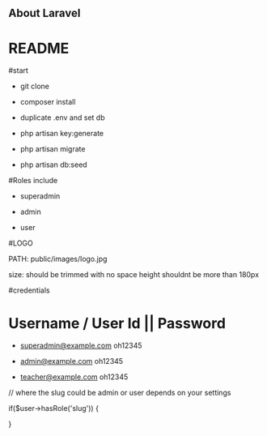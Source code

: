 
## About Laravel

# README #

#start

* git clone

* composer install

* duplicate .env and set db

* php artisan key:generate

* php artisan migrate

* php artisan db:seed


#Roles include

* superadmin

* admin

* user





#LOGO

PATH:  public/images/logo.jpg

size: should be trimmed with no space height shouldnt be more than 180px





#credentials


# Username / User Id         ||     Password

* superadmin@example.com                 oh12345 

* admin@example.com                 oh12345 

* teacher@example.com               oh12345



// where the slug could be admin or user depends on your settings


if($user->hasRole('slug'))
{

}





